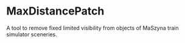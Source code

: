 # MaxDistancePatch
A tool to remove fixed limited visibility from objects of MaSzyna train simulator sceneries.
